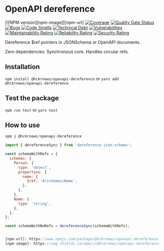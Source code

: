 # OpenAPI dereference

[![NPM version][npm-image]][npm-url] [![Coverage](https://sonarcloud.io/api/project_badges/measure?project=hckrnews_openapi-dereference&metric=coverage)](https://sonarcloud.io/summary/new_code?id=hckrnews_openapi-dereference) [![Quality Gate Status](https://sonarcloud.io/api/project_badges/measure?project=hckrnews_openapi-dereference&metric=alert_status)](https://sonarcloud.io/summary/new_code?id=hckrnews_openapi-dereference) 
[![Bugs](https://sonarcloud.io/api/project_badges/measure?project=hckrnews_openapi-dereference&metric=bugs)](https://sonarcloud.io/summary/new_code?id=hckrnews_openapi-dereference) [![Code Smells](https://sonarcloud.io/api/project_badges/measure?project=hckrnews_openapi-dereference&metric=code_smells)](https://sonarcloud.io/summary/new_code?id=hckrnews_openapi-dereference) [![Technical Debt](https://sonarcloud.io/api/project_badges/measure?project=hckrnews_openapi-dereference&metric=sqale_index)](https://sonarcloud.io/summary/new_code?id=hckrnews_openapi-dereference) [![Vulnerabilities](https://sonarcloud.io/api/project_badges/measure?project=hckrnews_openapi-dereference&metric=vulnerabilities)](https://sonarcloud.io/summary/new_code?id=hckrnews_openapi-dereference)
[![Maintainability Rating](https://sonarcloud.io/api/project_badges/measure?project=hckrnews_openapi-dereference&metric=sqale_rating)](https://sonarcloud.io/summary/new_code?id=hckrnews_openapi-dereference) [![Reliability Rating](https://sonarcloud.io/api/project_badges/measure?project=hckrnews_openapi-dereference&metric=reliability_rating)](https://sonarcloud.io/summary/new_code?id=hckrnews_openapi-dereference) [![Security Rating](https://sonarcloud.io/api/project_badges/measure?project=hckrnews_openapi-dereference&metric=security_rating)](https://sonarcloud.io/summary/new_code?id=hckrnews_openapi-dereference)

Dereference $ref pointers in JSONSchema or OpenAPI documents.

Zero dependencies. Synchronous core. Handles circular refs.

## Installation

`npm install @hckrnews/openapi-dereference`
or
`yarn add @hckrnews/openapi-dereference`

## Test the package

`npm run test`
or
`yarn test`

## How to use


```javascript
npm i @hckrnews/openapi-dereference

```

```javascript
import { dereferenceSync } from 'dereference-json-schema';

const schemaWithRefs = {
  schemas: {
    Person: {
      type: 'object',
      properties: {
        name: {
          $ref: '#/schemas/Name',
        },
      },
    },
    Name: {
      type: 'string',
    },
  },
};

const schemaWithNoRefs = dereferenceSync(schemaWithRefs);


[npm-url]: https://www.npmjs.com/package/@hckrnews/openapi-dereference
[npm-image]: https://img.shields.io/npm/v/@hckrnews/openapi-dereference.svg
